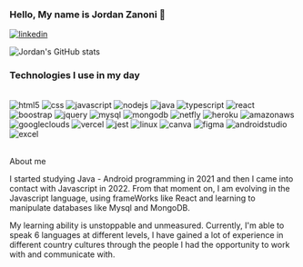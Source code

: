 ### Hello, My name is Jordan Zanoni 👋

[![linkedin](https://img.shields.io/badge/LinkedIn-0077B5?style=for-the-badge&logo=linkedin&logoColor=white)](https://www.linkedin.com/in/jordan-zanoni-5164b9193)

![Jordan's GitHub stats](https://github-readme-stats.vercel.app/api?username=zanonijordan&show_icons=true&theme=radical)

### Technologies I use in my day

<div style="display: inline_block"><br/>
  <img aline="center" alt="html5" src="https://img.shields.io/badge/HTML-239120?style=for-the-badge&logo=html5&logoColor=white" />
  
  <img aline="center" alt="css" src="https://img.shields.io/badge/CSS-239120?&style=for-the-badge&logo=css3&logoColor=white" />
  
  <img aline="center" alt="javascript" src="https://img.shields.io/badge/JavaScript-F7DF1E?style=for-the-badge&logo=javascript&logoColor=black" />
  
  <img aline="center" alt="nodejs" src="https://img.shields.io/badge/Node.js-43853D?style=for-the-badge&logo=node.js&logoColor=white" />
  
  <img aline="center" alt="java" src="https://img.shields.io/badge/Java-ED8B00?style=for-the-badge&logo=java&logoColor=white" />
  
  <img aline="center" alt="typescript" src="https://img.shields.io/badge/TypeScript-007ACC?style=for-the-badge&logo=typescript&logoColor=white" />
  
  <img aline="center" alt="react" src="https://img.shields.io/badge/React-20232A?style=for-the-badge&logo=react&logoColor=61DAFB" />
  
  <img aline="center" alt="boostrap" src="https://img.shields.io/badge/Bootstrap-563D7C?style=for-the-badge&logo=bootstrap&logoColor=white" />
  
  <img aline="center" alt="jquery" src="https://img.shields.io/badge/jQuery-0769AD?style=for-the-badge&logo=jquery&logoColor=white" />
  
  <img aline="center" alt="mysql" src="https://img.shields.io/badge/MySQL-00000F?style=for-the-badge&logo=mysql&logoColor=white" />
  
  <img aline="center" alt="mongodb" src="https://img.shields.io/badge/MongoDB-4EA94B?style=for-the-badge&logo=mongodb&logoColor=white" />
  
  <img aline="center" alt="netfly" src="https://img.shields.io/badge/Netlify-00C7B7?style=for-the-badge&logo=netlify&logoColor=white" />
  
  <img aline="center" alt="heroku" src="https://img.shields.io/badge/Heroku-430098?style=for-the-badge&logo=heroku&logoColor=white" />
  
  <img aline="center" alt="amazonaws" src="https://img.shields.io/badge/Amazon_AWS-232F3E?style=for-the-badge&logo=amazon-aws&logoColor=white" />
  
  <img aline="center" alt="googleclouds" src="https://img.shields.io/badge/Google_Cloud-4285F4?style=for-the-badge&logo=google-cloud&logoColor=white" />
  
   <img aline="center" alt="vercel" src="https://img.shields.io/badge/Vercel-000000?style=for-the-badge&logo=vercel&logoColor=white" />
  
  <img aline="center" alt="jest" src="https://img.shields.io/badge/Jest-323330?style=for-the-badge&logo=Jest&logoColor=white" />
  
  <img aline="center" alt="linux" src="https://img.shields.io/badge/Linux-FCC624?style=for-the-badge&logo=linux&logoColor=black" />
  
  <img aline="center" alt="canva" src="https://img.shields.io/badge/Canva-%2300C4CC.svg?&style=for-the-badge&logo=Canva&logoColor=white" />
  
  <img aline="center" alt="figma" src="https://img.shields.io/badge/Figma-F24E1E?style=for-the-badge&logo=figma&logoColor=white" />
  
  <img aline="center" alt="androidstudio" src="https://img.shields.io/badge/Android_Studio-3DDC84?style=for-the-badge&logo=android-studio&logoColor=white" />
  
  <img aline="center" alt="excel" src="https://img.shields.io/badge/Microsoft_Excel-217346?style=for-the-badge&logo=microsoft-excel&logoColor=white" />
  
</div><br/>



About me

I started studying Java - Android programming in 2021 and then I came into contact with Javascript in 2022.
From that moment on, I am evolving in the Javascript language, using frameWorks like React and learning to manipulate databases like Mysql and MongoDB.

My learning ability is unstoppable and unmeasured. Currently, I'm able to speak 6 languages at different levels, I have gained a lot of experience in different country cultures through the people I had the opportunity to work with and communicate with.
